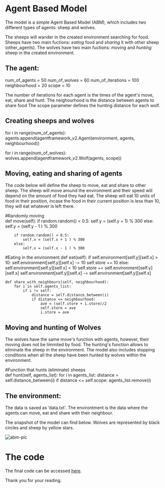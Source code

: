 # Agent Based Model

The model is a simple Agent Based Model (ABM), which includes two different types of agents: sheep and wolves. 

The sheeps will wander in the created environment searching for food. Sheeps have two main fuctions: *eating* food and *sharing* it with other sheep (other_agents).
The wolves have two main fuctions: *moving* and *hunting* sheep in the created environment.

## The agent:
num_of_agents = 50
num_of_wolves = 60
num_of_iterations = 100
neighbourhood = 20
scope = 10


The number of iterations for each agent is the times of the agent's move, eat, share and hunt.
The neighourhood is the distance between agents to share food
The scope parameter defines the hunting distance for each wolf.

## Creating sheeps and wolves
for i in range(num_of_agents):
    agents.append(agentframework_v2.Agent(environment, agents, neighbourhood))
    
for i in range(num_of_wolves):
    wolves.append(agentframework_v2.Wolf(agents, scope))   
    
    
## Moving, eating and sharing of agents
The code below will define the sheep to move, eat and share to other sheep. 
The sheep will move around the environment and their speed will depend on the amount of food they had eat.
The sheep will eat 10 units of food in their position, incase the food in their current position is less than 10, they will eat whatever is left there.

#Randomly moving      
    def move(self):
        if random.random() < 0.5:
            self.y = (self.y + 1) % 300 
        else:
            self.y = (self.y - 1 ) % 300
            
        if random.random() < 0.5:
            self.x = (self.x + 1 ) % 300
        else:
            self.x = (self.x - 1 ) % 300
            
#Eating in the environment
    def eat(self): 
        if self.environment[self.y][self.x] > 10:
            self.environment[self.y][self.x] -= 10
            self.store += 10
        else: 
            self.environment[self.y][self.x] < 10
            self.store += self.environment[self.y][self.x]
            self.environment[self.y][self.x] -= self.environment[self.y][self.x]
            
    def share_with_neighbours(self, neighbourhood):
        for i in self.agents_list: 
            if i != self: 
                distance = self.distance_between(i) 
                if distance <= neighbourhood: 
                    ave = (self.store + i.store)/2 
                    self.store = ave
                    i.store = ave

## Moving and hunting of Wolves
The wolves have the same move's function with agents, however, their moving does not be limmited by food.
The hunting's function allows to eliminate the sheep in the environment. 
The model also includes stopping conditions when all the sheep have been hunted by wolves within the environment.

#Function that hunts (eliminate) sheeps              
    def hunt(self, agents_list):
        for i in agents_list:
            distance = self.distance_between(i) 
            if distance <= self.scope:
               agents_list.remove(i)

## The environment:
The data is saved as ‘data.txt'. The environtment is the data where the agents can move, eat and share with their neighbour.

The snapshot of the model can find below. Wolves are represented by black circles and sheep by yellow stars.

![abm-pic](https://user-images.githubusercontent.com/55794712/68553534-2b47ad80-041a-11ea-9797-38715c957ce9.png)

# The code
The final code can be accessed [here](ABM-Assignment-1).  


Thank you for your reading.
